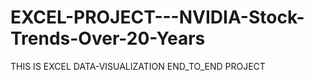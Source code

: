 # EXCEL-PROJECT---NVIDIA-Stock-Trends-Over-20-Years
THIS IS EXCEL DATA-VISUALIZATION END_TO_END PROJECT

